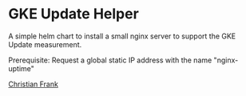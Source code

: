 # GKE Update Helper

A simple helm chart to install a small nginx server to support the GKE Update measurement.

Prerequisite: Request a global static IP address with the name "nginx-uptime"

[Christian Frank](http://www.chfrank.net/)
